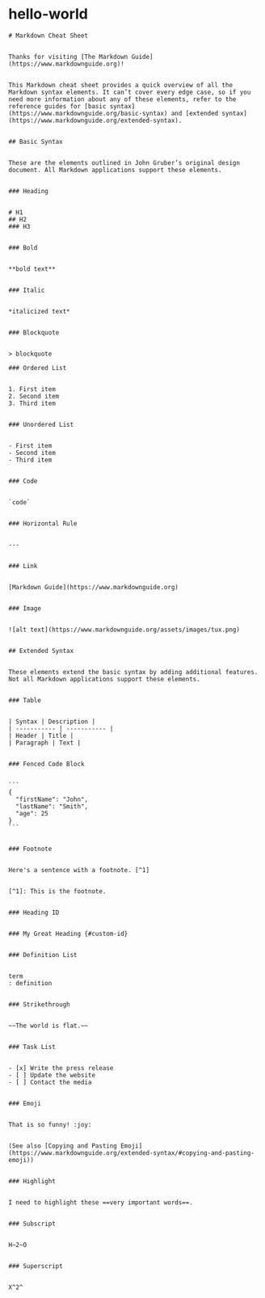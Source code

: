# hello-world

	# Markdown Cheat Sheet
	

	Thanks for visiting [The Markdown Guide](https://www.markdownguide.org)!
	

	This Markdown cheat sheet provides a quick overview of all the Markdown syntax elements. It can’t cover every edge case, so if you need more information about any of these elements, refer to the reference guides for [basic syntax](https://www.markdownguide.org/basic-syntax) and [extended syntax](https://www.markdownguide.org/extended-syntax).
	

	## Basic Syntax
	

	These are the elements outlined in John Gruber’s original design document. All Markdown applications support these elements.
	

	### Heading
	

	# H1
	## H2
	### H3
	

	### Bold
	

	**bold text**
	

	### Italic
	

	*italicized text*
	

	### Blockquote
	

	> blockquote
	
	### Ordered List
	

	1. First item
	2. Second item
	3. Third item
	

	### Unordered List
	

	- First item
	- Second item
	- Third item
	

	### Code
	

	`code`
	

	### Horizontal Rule
	

	---
	

	### Link
	

	[Markdown Guide](https://www.markdownguide.org)
	

	### Image
	

	![alt text](https://www.markdownguide.org/assets/images/tux.png)
	

	## Extended Syntax
	

	These elements extend the basic syntax by adding additional features. Not all Markdown applications support these elements.
	

	### Table
	

	| Syntax | Description |
	| ----------- | ----------- |
	| Header | Title |
	| Paragraph | Text |
	

	### Fenced Code Block
	

	```
	{
	  "firstName": "John",
	  "lastName": "Smith",
	  "age": 25
	}
	```
	

	### Footnote
	

	Here's a sentence with a footnote. [^1]
	

	[^1]: This is the footnote.
	

	### Heading ID
	

	### My Great Heading {#custom-id}
	

	### Definition List
	

	term
	: definition
	

	### Strikethrough
	

	~~The world is flat.~~
	

	### Task List
	

	- [x] Write the press release
	- [ ] Update the website
	- [ ] Contact the media
	

	### Emoji
	

	That is so funny! :joy:
	

	(See also [Copying and Pasting Emoji](https://www.markdownguide.org/extended-syntax/#copying-and-pasting-emoji))
	

	### Highlight
	

	I need to highlight these ==very important words==.
	

	### Subscript
	

	H~2~O
	

	### Superscript
	

	X^2^
